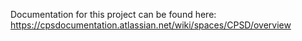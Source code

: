 Documentation for this project can be found here:
https://cpsdocumentation.atlassian.net/wiki/spaces/CPSD/overview
